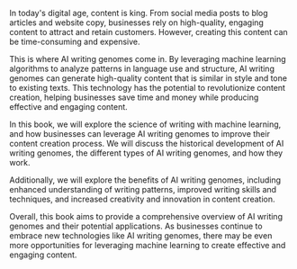 
In today's digital age, content is king. From social media posts to blog articles and website copy, businesses rely on high-quality, engaging content to attract and retain customers. However, creating this content can be time-consuming and expensive.

This is where AI writing genomes come in. By leveraging machine learning algorithms to analyze patterns in language use and structure, AI writing genomes can generate high-quality content that is similar in style and tone to existing texts. This technology has the potential to revolutionize content creation, helping businesses save time and money while producing effective and engaging content.

In this book, we will explore the science of writing with machine learning, and how businesses can leverage AI writing genomes to improve their content creation process. We will discuss the historical development of AI writing genomes, the different types of AI writing genomes, and how they work.

Additionally, we will explore the benefits of AI writing genomes, including enhanced understanding of writing patterns, improved writing skills and techniques, and increased creativity and innovation in content creation.

Overall, this book aims to provide a comprehensive overview of AI writing genomes and their potential applications. As businesses continue to embrace new technologies like AI writing genomes, there may be even more opportunities for leveraging machine learning to create effective and engaging content.
